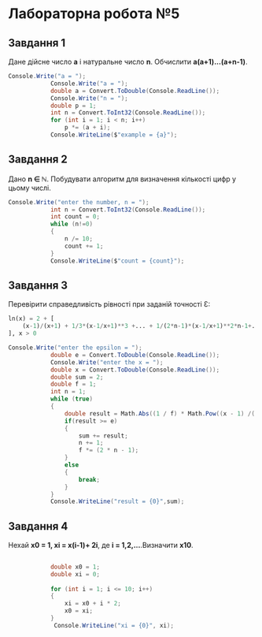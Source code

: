 # Лабораторна робота №5
## Завдання 1
Дане дійсне число __a__ і натуральне число __n__. Обчислити __a(a+1)...(a+n-1)__.
```cs
Console.Write("a = ");
            Console.Write("a = ");
            double a = Convert.ToDouble(Console.ReadLine());
            Console.Write("n = ");
            double p = 1;
            int n = Convert.ToInt32(Console.ReadLine());
            for (int i = 1; i < n; i++)
                p *= (a + i);
            Console.WriteLine($"example = {a}");
```
## Завдання 2
Дано __n ∈ ℕ__. Побудувати алгоритм для визначення кількості цифр у цьому числі.
```cs
Console.Write("enter the number, n = ");
            int n = Convert.ToInt32(Console.ReadLine());
            int count = 0;
            while (n!=0)
            {
                n /= 10;
                count += 1;
            }
            Console.WriteLine($"count = {count}");
```
## Завдання 3
Перевірити справедливість рівності при заданій точності  Ɛ:
```py
ln(x) = 2 + [
    (x-1)/(x+1) + 1/3*(x-1/x+1)**3 +... + 1/(2*n-1)*(x-1/x+1)**2*n-1+..
], x > 0
```
```cs
Console.Write("enter the epsilon = ");
            double e = Convert.ToDouble(Console.ReadLine());
            Console.Write("enter the x = ");
            double x = Convert.ToDouble(Console.ReadLine());
            double sum = 2;
            double f = 1;
            int n = 1;
            while (true)
            {
                double result = Math.Abs((1 / f) * Math.Pow((x - 1) /( x + 1) ,(2 * n - 1)));
                if(result >= e)
                {
                    sum += result;
                    n += 1;
                    f *= (2 * n - 1);
                }
                else
                {
                    break;
                }
            }
            Console.WriteLine("result = {0}",sum);
```
## Завдання 4
Нехай __х0 = 1, хі = х(і-1)+ 2і__, де __і = 1,2,...__.Визначити __х10__.
```cs
     
            double x0 = 1;
            double xi = 0;
            
            for (int i = 1; i <= 10; i++)
            { 
                xi = x0 + i * 2;
                x0 = xi;
            }
             Console.WriteLine("xi = {0}", xi);
```
